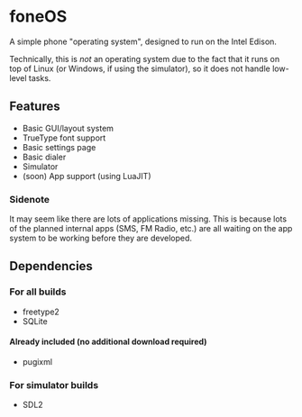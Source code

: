 # foneOS
A simple phone "operating system", designed to run on the Intel Edison.

Technically, this is *not* an operating system due to the fact that it runs on top of Linux (or Windows, if using the simulator), so it does not handle low-level tasks.

## Features
* Basic GUI/layout system
* TrueType font support
* Basic settings page
* Basic dialer
* Simulator 
* (soon) App support (using LuaJIT)

### Sidenote
It may seem like there are lots of applications missing. This is because lots of the planned internal apps (SMS, FM Radio, etc.) are all waiting on the app system to be working before they are developed.

## Dependencies
### For all builds
* freetype2
* SQLite

#### Already included (no additional download required)
* pugixml

### For simulator builds
* SDL2

